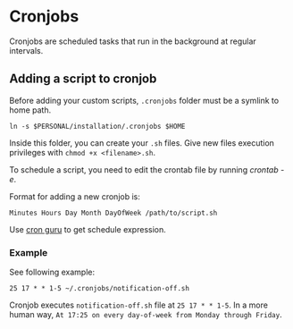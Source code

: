 # Cronjobs

Cronjobs are scheduled tasks that run in the background at regular intervals.

## Adding a script to cronjob

Before adding your custom scripts, `.cronjobs` folder must be a symlink to home
path.

```console
ln -s $PERSONAL/installation/.cronjobs $HOME
```

Inside this folder, you can create your `.sh` files. Give new files execution
privileges with `chmod +x <filename>.sh`.

To schedule a script, you need to edit the crontab file by running *crontab -e*.

Format for adding a new cronjob is:

```console
Minutes Hours Day Month DayOfWeek /path/to/script.sh
```

Use [cron guru](https://crontab.guru/) to get schedule expression.

### Example

See following example:

```console
25 17 * * 1-5 ~/.cronjobs/notification-off.sh
```

Cronjob executes `notification-off.sh` file at `25 17 * * 1-5`.
In a more human way, `At 17:25 on every day-of-week from Monday through Friday`.
